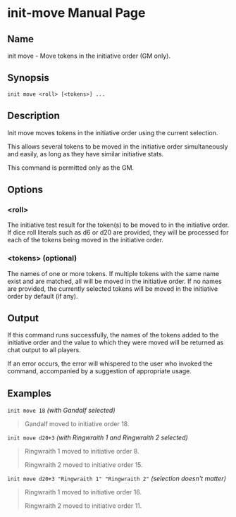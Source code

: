 
# init-move Manual Page

## Name

init move - Move tokens in the initiative order (GM only).

## Synopsis

```
init move <roll> [<tokens>] ...
```

## Description

Init move moves tokens in the initiative order using the current selection.

This allows several tokens to be moved in the initiative order simultaneously and easily, as long as they have similar initiative stats.

This command is permitted only as the GM.

## Options

### \<roll\>
The initiative test result for the token(s) to be moved to in the initiative order. If dice roll literals such as d6 or d20 are provided, they will be processed for each of the tokens being moved in the initiative order.

### \<tokens\> (optional)
The names of one or more tokens. If multiple tokens with the same name exist and are matched, all will be moved in the initiative order. If no names are provided, the currently selected tokens will be moved in the initiative order by default (if any).

## Output

If this command runs successfully, the names of the tokens added to the initiative order and the value to which they were moved will be returned as chat output to all players.

If an error occurs, the error will whispered to the user who invoked the command, accompanied by a suggestion of appropriate usage.

## Examples

```init move 18``` *(with Gandalf selected)*

> Gandalf moved to initiative order 18.

```init move d20+3``` *(with Ringwraith 1 and Ringwraith 2 selected)*

> Ringwraith 1 moved to initiative order 8.
>
> Ringwraith 2 moved to initiative order 15.

```init move d20+3 "Ringwraith 1" "Ringwraith 2"``` *(selection doesn't matter)*

> Ringwraith 1 moved to initiative order 16.
>
> Ringwraith 2 moved to initiative order 11.